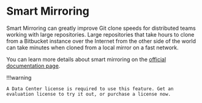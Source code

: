 # Smart Mirroring

Smart Mirroring can greatly improve Git clone speeds for distributed teams working with large repositories. Large repositories that take hours to clone from a Bitbucket instance over the Internet from the other side of the world can take minutes when cloned from a local mirror on a fast network.

You can learn more details about smart mirroring on the [official documentation page](https://confluence.atlassian.com/bitbucketserver/smart-mirroring-776640046.html).

!!!warning
    
    A Data Center license is required to use this feature. Get an evaluation license to try it out, or purchase a license now.